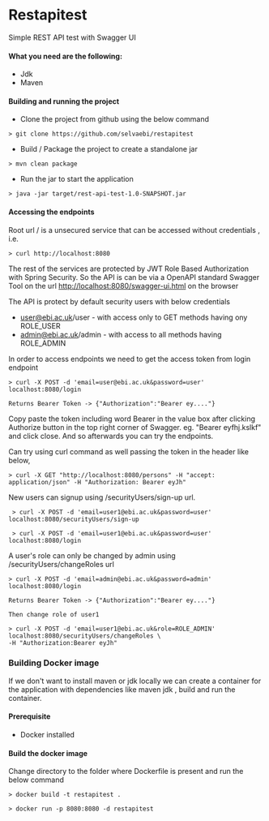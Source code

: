 # Restapitest
Simple REST API test with Swagger UI

#### What you need are the following:

* Jdk 
* Maven

#### Building and running the project

* Clone the project from github using the below command

```
> git clone https://github.com/selvaebi/restapitest
```

* Build / Package the project to create a standalone jar

``` 
> mvn clean package
```

* Run the jar to start the application

```
> java -jar target/rest-api-test-1.0-SNAPSHOT.jar
```

#### Accessing the endpoints
  Root url / is a unsecured service that can be accessed without credentials , i.e.

```
> curl http://localhost:8080

```

  The rest of the services are protected by JWT Role Based Authorization with Spring Security. So the API is can be 
  via a OpenAPI standard Swagger Tool on the url <http://localhost:8080/swagger-ui.html> on the browser
  
  The API is protect by default security users with below credentials
  * user@ebi.ac.uk/user - with access only to GET methods having ony ROLE_USER
  * admin@ebi.ac.uk/admin - with access to all methods having ROLE_ADMIN
  
  In order to access endpoints we need to get the access token from login endpoint
```
> curl -X POST -d 'email=user@ebi.ac.uk&password=user' localhost:8080/login

Returns Bearer Token -> {"Authorization":"Bearer ey...."}
```
  Copy paste the token including word Bearer in the value box after clicking Authorize button in the top right corner
   of Swagger. eg. "Bearer eyfhj.kslkf" and click close. And so afterwards you can try the endpoints.
   
   Can try using curl command as well passing the token in the header like below,

```
> curl -X GET "http://localhost:8080/persons" -H "accept: application/json" -H "Authorization: Bearer eyJh"

```
New users can signup using /securityUsers/sign-up url.

```
 > curl -X POST -d 'email=user1@ebi.ac.uk&password=user' localhost:8080/securityUsers/sign-up
 
 > curl -X POST -d 'email=user1@ebi.ac.uk&password=user' localhost:8080/login
 ```
 A user's role can only be changed by admin using /securityUsers/changeRoles url
 ```
 > curl -X POST -d 'email=admin@ebi.ac.uk&password=admin' localhost:8080/login
  
 Returns Bearer Token -> {"Authorization":"Bearer ey...."}
  ```
  
  ```
  Then change role of user1
   
 > curl -X POST -d 'email=user1@ebi.ac.uk&role=ROLE_ADMIN' localhost:8080/securityUsers/changeRoles \
 -H "Authorization:Bearer eyJh"
 ```


### Building Docker image 

If we don't want to install maven or jdk locally we can create a container for the application
with dependencies like maven jdk , build and run the container.

#### Prerequisite
  * Docker installed
  
#### Build the docker image

  Change directory to the folder where Dockerfile is present and run the below command

  ```
  > docker build -t restapitest . 
  
  > docker run -p 8080:8080 -d restapitest
  
  ```
  
  

